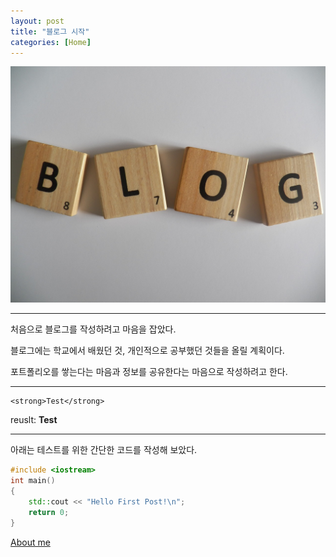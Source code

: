 ```yaml
---
layout: post
title: "블로그 시작"
categories: [Home]
---
```


![main](assets/img/posts/2024-01-11/main.jpg)

<hr>

처음으로 블로그를 작성하려고 마음을 잡았다.

블로그에는 학교에서 배웠던 것, 개인적으로 공부했던 것들을 올릴 계획이다.

포트폴리오를 쌓는다는 마음과 정보를 공유한다는 마음으로 작성하려고 한다.

<hr>

```
<strong>Test</strong>
```

reuslt: **Test**

<hr>

아래는 테스트를 위한 간단한 코드를 작성해 보았다.

```c++
#include <iostream>
int main()
{
	std::cout << "Hello First Post!\n";
	return 0;
}
```

[About me](https://github.com/thejae-u)
